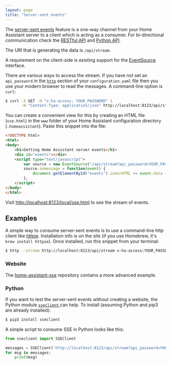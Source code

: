 ```yaml
---
layout: page
title: "Server-sent events"
---
```


The [server-sent events](https://developer.mozilla.org/en-US/docs/Web/API/Server-sent_events/Using_server-sent_events) feature is a one-way channel from your Home Assistant server to a client which is acting as a consumer. For bi-directional communication check the [RESTful API](/developers/rest_api/) and [Python API](/developers/python_api/).

The URI that is generating the data is `/api/stream`.

A requirement on the client-side is existing support for the [EventSource](https://developer.mozilla.org/en-US/docs/Web/API/EventSource) interface.

There are various ways to access the stream. If you have not set an `api_password` in the [`http`](/components/http/) section of your `configuration.yaml` file then you use your modern browser to read the messages. A command-line option is `curl`:

```bash
$ curl -X GET -H "x-ha-access: YOUR_PASSWORD" \
       -H "Content-Type: application/json" http://localhost:8123/api/stream
```

You can create a convenient view for this by creating an HTML file (`sse.html`) in the `www` folder of your Home Assistant configuration directory (`.homeassistant`). Paste this snippet into the file:

```html
<!DOCTYPE html>
<html>
<body>
    <h1>Getting Home Assistant server events</h1>
    <div id="events"></div>
    <script type="text/javascript">
        var source = new EventSource("/api/stream?api_password=YOUR_PASSWORD");
        source.onmessage = function(event) {
            document.getElementById("events").innerHTML += event.data + "<br>";
        };
    </script>
</body>
</html>
```

Visit [http://localhost:8123/local/sse.html](http://localhost:8123/local/sse.html) to see the stream of events.

## Examples

A simple way to consume server-sent events is to use a command-line http client like [httpie](https://httpie.org/). Installation info is on the site (if you use Homebrew, it's `brew install httpie`). Once installed, run this snippet from your terminal:

```bash
$ http --stream http://localhost:8123/api/stream x-ha-access:YOUR_PASSWORD content-type:application/json
```

### Website

The [home-assistant-sse](https://github.com/fabaff/home-assistant-sse) repository contains a more advanced example.

### Python

If you want to test the server-sent events without creating a website, the Python module [`sseclient` ](https://pypi.python.org/pypi/sseclient/) can help. To install (assuming Python and pip3 are already installed):

```bash
$ pip3 install sseclient
```

A simple script to consume SSE in Python looks like this:

```python
from sseclient import SSEClient

messages = SSEClient('http://localhost:8123/api/stream?api_password=YOUR_PASSWORD')
for msg in messages:
    print(msg)
```
